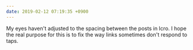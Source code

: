 ```yaml
---
date: 2019-02-12 07:19:35 +0900
---
```

My eyes haven't adjusted to the spacing between the posts in Icro. I hope the real purpose for this is to fix the way links sometimes don't respond to taps.
